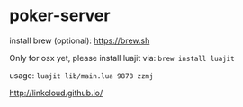 # poker-server

install brew (optional): https://brew.sh

Only for osx yet, please install luajit via: `brew install luajit`

usage: `luajit lib/main.lua 9878 zzmj`


http://linkcloud.github.io/
